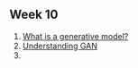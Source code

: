 ##  Week 10

1. [What is a generative model?](https://www.quora.com/What-is-a-generative-model)
2. [Understanding GAN](https://towardsdatascience.com/understanding-generative-adversarial-networks-gans-cd6e4651a29)
3.
